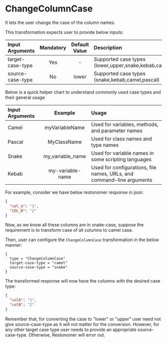 # ChangeColumnCase

It lets the user change the case of the column names.

This transformation expects user to provide below inputs:

| Input Arguments  | Mandatory | Default Value | Description                                                 |
|:-----------------|:---------:|:-------------:|:------------------------------------------------------------|
| target-case-type |    Yes    |       -       | Supported case types (lower,upper,snake,kebab,camel,pascal) |
| source-case-type |    No     |     lower     | Supported case types (snake,kebab,camel,pascal)             |

Below is a quick helper chart to understand commonly used case types and their general usage

| Input Arguments |     Example      | Usage                                                                 |
|:----------------|:----------------:|:----------------------------------------------------------------------|
| Camel           |  myVariableName  | Used for variables, methods, and parameter names                      |
| Pascal          |   MyClassName    | Used for class names and type names                                   |
| Snake           | my_variable_name | Used for variable names in some scripting languages                   |
| Kebab           | my-variable-name | Used for configurations, file names, URLs, and command-line arguments |

For example, consider we have below restonomer response in json:

 ```json
 {
   "col_a": "1",
   "COL_B": "2"
 }
 ```

Now, as we know all these columns are in snake-case, suppose the requirement is to transform case of all columns to camel case.

Then, user can configure the `ChangeColumnCase` transformation in the below manner:
 ```hocon
 {
   type = "ChangeColumnCase"
   target-case-type = "camel"
   source-case-type = "snake"
 }
 ```
 
 The transformed response will now have the columns with the desired case type:
 
 ```json
 {
   "colA": "1",
   "colB": "2"
 }
 ```

Remember that, for converting the case to "lower" or "upper" user need not give source-case-type as it will not matter for the conversion.
However, for any other target case type user needs to provide an appropriate source-case-type. Otherwise, Restonomer will error out.
